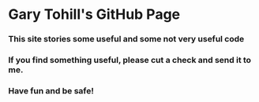 # Gary Tohill's GitHub Page
### This site stories some useful and some not very useful code
### If you find something useful, please cut a check and send it to me.
### Have fun and be safe!
